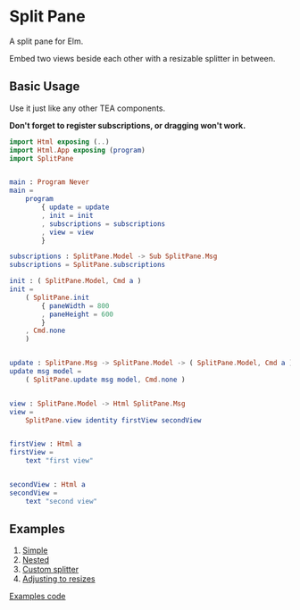 # Split Pane

A split pane for Elm.

Embed two views beside each other with a resizable splitter in between.

## Basic Usage

Use it just like any other TEA components.

**Don't forget to register subscriptions, or dragging won't work.**

```elm
import Html exposing (..)
import Html.App exposing (program)
import SplitPane


main : Program Never
main =
    program
        { update = update
        , init = init
        , subscriptions = subscriptions
        , view = view
        }

subscriptions : SplitPane.Model -> Sub SplitPane.Msg
subscriptions = SplitPane.subscriptions

init : ( SplitPane.Model, Cmd a )
init =
    ( SplitPane.init
        { paneWidth = 800
        , paneHeight = 600
        }
    , Cmd.none
    )


update : SplitPane.Msg -> SplitPane.Model -> ( SplitPane.Model, Cmd a )
update msg model =
    ( SplitPane.update msg model, Cmd.none )


view : SplitPane.Model -> Html SplitPane.Msg
view =
    SplitPane.view identity firstView secondView


firstView : Html a
firstView =
    text "first view"


secondView : Html a
secondView =
    text "second view"
```


## Examples

1. [Simple](https://doodledood.github.io/elm-split-pane/simple.html)
2. [Nested](https://doodledood.github.io/elm-split-pane/nested.html)
3. [Custom splitter](https://doodledood.github.io/elm-split-pane/customSplitter.html)
4. [Adjusting to resizes](https://doodledood.github.io/elm-split-pane/adjustToResize.html)

[Examples code](https://github.com/doodledood/elm-1split-pane/tree/master/examples)

